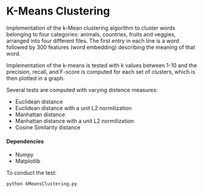 # K-Means Clustering
Implementation of the k-Mean clustering algorithm to cluster words belonging to four categories: animals, countries,
fruits and veggies, arranged into four different files. 
The first entry in each line is a word followed by 300 features (word embedding) describing the meaning of that word.

Implementation of the k-means is tested with k values between 1-10 and the precision, recall, and F-score is computed for each set of clusters, which is then plotted in a graph.

Several tests are computed with varying distence measures:
* Euclidean distance
* Euclidean distance with a unit L2 normilization
* Manhattan distance
* Manhattan distance with a unit L2 normilization
* Cosine Similarity distance

#### Dependencies
* Numpy
* Matplotlib

To conduct the test:

```
python kMeansClustering.py
```




